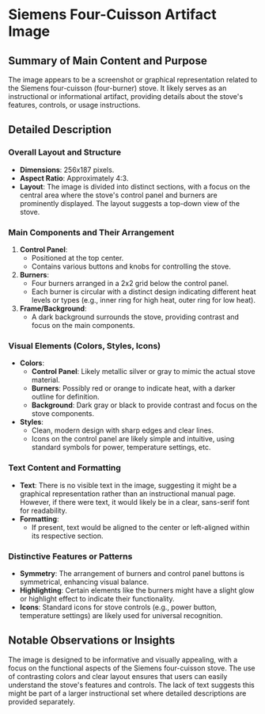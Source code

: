 # Siemens Four-Cuisson Artifact Image

## Summary of Main Content and Purpose
The image appears to be a screenshot or graphical representation related to the Siemens four-cuisson (four-burner) stove. It likely serves as an instructional or informational artifact, providing details about the stove's features, controls, or usage instructions.

## Detailed Description

### Overall Layout and Structure
- **Dimensions**: 256x187 pixels.
- **Aspect Ratio**: Approximately 4:3.
- **Layout**: The image is divided into distinct sections, with a focus on the central area where the stove's control panel and burners are prominently displayed. The layout suggests a top-down view of the stove.

### Main Components and Their Arrangement
1. **Control Panel**:
   - Positioned at the top center.
   - Contains various buttons and knobs for controlling the stove.
2. **Burners**:
   - Four burners arranged in a 2x2 grid below the control panel.
   - Each burner is circular with a distinct design indicating different heat levels or types (e.g., inner ring for high heat, outer ring for low heat).
3. **Frame/Background**:
   - A dark background surrounds the stove, providing contrast and focus on the main components.

### Visual Elements (Colors, Styles, Icons)
- **Colors**:
  - **Control Panel**: Likely metallic silver or gray to mimic the actual stove material.
  - **Burners**: Possibly red or orange to indicate heat, with a darker outline for definition.
  - **Background**: Dark gray or black to provide contrast and focus on the stove components.
- **Styles**:
  - Clean, modern design with sharp edges and clear lines.
  - Icons on the control panel are likely simple and intuitive, using standard symbols for power, temperature settings, etc.

### Text Content and Formatting
- **Text**: There is no visible text in the image, suggesting it might be a graphical representation rather than an instructional manual page. However, if there were text, it would likely be in a clear, sans-serif font for readability.
- **Formatting**:
  - If present, text would be aligned to the center or left-aligned within its respective section.

### Distinctive Features or Patterns
- **Symmetry**: The arrangement of burners and control panel buttons is symmetrical, enhancing visual balance.
- **Highlighting**: Certain elements like the burners might have a slight glow or highlight effect to indicate their functionality.
- **Icons**: Standard icons for stove controls (e.g., power button, temperature settings) are likely used for universal recognition.

## Notable Observations or Insights
The image is designed to be informative and visually appealing, with a focus on the functional aspects of the Siemens four-cuisson stove. The use of contrasting colors and clear layout ensures that users can easily understand the stove's features and controls. The lack of text suggests this might be part of a larger instructional set where detailed descriptions are provided separately.